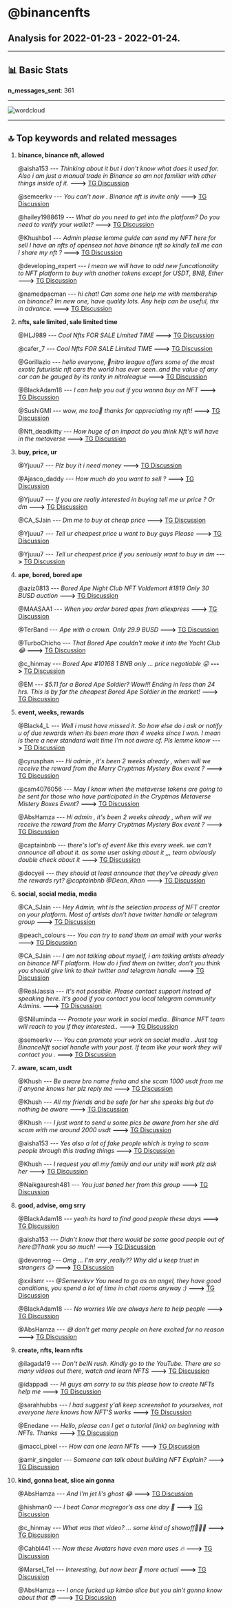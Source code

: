 # **@binancenfts**
 ## Analysis for **2022-01-23** - **2022-01-24**.

---

## 📊 **Basic Stats**

**n_messages_sent**: 361

---
![wordcloud](binancenfts_1Days_wordcloud.png)

---


## 🔝 **Top keywords and related messages**

1. **binance, binance nft, allowed**

    @aisha153 --- *Thinking about it but i don't know what does it used for. Also i am just a manual trade in Binance so am not familiar with other things inside of it.* **--->** [TG Discussion](https://t.me/binancenfts/441647)

    @semeerkv --- *You can’t now . Binance nft is invite only* **--->** [TG Discussion](https://t.me/binancenfts/441771)

    @hailey1988619 --- *What do you need to get into the platform? Do you need to verify your wallet?* **--->** [TG Discussion](https://t.me/binancenfts/440943)

    @Khushbo1 --- *Admin please lemme guide can send my NFT here for sell I have an nfts of opensea not have binance nft so kindly tell me can I share my nft ?* **--->** [TG Discussion](https://t.me/binancenfts/440981)

    @developing_expert --- *I mean we will have to add new funcationality to NFT platform to buy with another tokens except for USDT, BNB, Ether* **--->** [TG Discussion](https://t.me/binancenfts/440949)

    @namedpacman --- *hi chat! Can some one help me with membership on binance?  Im new one, have quality lots.  Any help can be useful, thx in advance.* **--->** [TG Discussion](https://t.me/binancenfts/441439)

2. **nfts, sale limited, sale limited time**

    @HLJ989 --- *Cool Nfts FOR SALE Limited TIME* **--->** [TG Discussion](https://t.me/binancenfts/441798)

    @cafer_7 --- *Cool Nfts FOR SALE Limited TIME* **--->** [TG Discussion](https://t.me/binancenfts/441815)

    @Gorillazio --- *hello everyone, 🚗nitro league offers some of the most exotic futuristic nft cars the world has ever seen..and  the value of any car can be gauged by its rarity in nitroleague* **--->** [TG Discussion](https://t.me/binancenfts/440916)

    @BIackAdam18 --- *I can help you out if you wanna buy an NFT* **--->** [TG Discussion](https://t.me/binancenfts/441649)

    @SushiGMI --- *wow, me too🍣 thanks for appreciating my nft!* **--->** [TG Discussion](https://t.me/binancenfts/441821)

    @Nft_deadkitty --- *How huge of an impact do you think Nft's will have in the metaverse* **--->** [TG Discussion](https://t.me/binancenfts/440576)

3. **buy, price, ur**

    @Yjuuu7 --- *Plz buy it i need money* **--->** [TG Discussion](https://t.me/binancenfts/442250)

    @Ajasco_daddy --- *How much do you want to sell ?* **--->** [TG Discussion](https://t.me/binancenfts/441383)

    @Yjuuu7 --- *If you are really interested in buying tell me ur price ? Or dm* **--->** [TG Discussion](https://t.me/binancenfts/441611)

    @CA_SJain --- *Dm me to buy at cheap price* **--->** [TG Discussion](https://t.me/binancenfts/441902)

    @Yjuuu7 --- *Tell ur cheapest price u want to buy guys Please* **--->** [TG Discussion](https://t.me/binancenfts/442253)

    @Yjuuu7 --- *Tell ur cheapest price if you seriously want to buy in dm* **--->** [TG Discussion](https://t.me/binancenfts/441152)

4. **ape, bored, bored ape**

    @aziz0813 --- *Bored Ape Night Club NFT  Voldemort #1819  Only 30 BUSD auction* **--->** [TG Discussion](https://t.me/binancenfts/442366)

    @MAASAA1 --- *When you order bored apes from aliexpress* **--->** [TG Discussion](https://t.me/binancenfts/440637)

    @TerBand --- *Ape with a crown. Only 29.9 BUSD* **--->** [TG Discussion](https://t.me/binancenfts/440796)

    @TurboChicho --- *That Bored Ape couldn't make it into the Yacht Club 😂* **--->** [TG Discussion](https://t.me/binancenfts/441122)

    @c_hinmay --- *Bored Ape #10168 1 BNB only ... price negotiable 😜* **--->** [TG Discussion](https://t.me/binancenfts/442129)

    @EM --- *$5.11 for a Bored Ape Soldier? Wow!!!   Ending in less than 24 hrs.  This is by far the cheapest Bored Ape Soldier in the market!* **--->** [TG Discussion](https://t.me/binancenfts/441142)

5. **event, weeks, rewards**

    @Black4_L --- *Well i must have missed it. So how else do i ask or notify u of due rewards when its been more than 4 weeks since I won. I mean is there a new standard wait time I’m not aware of. Pls lemme know* **--->** [TG Discussion](https://t.me/binancenfts/440723)

    @cyrusphan --- *Hi admin , it's been 2 weeks already , when will we receive the reward from the Merry Cryptmas Mystery Box event ?* **--->** [TG Discussion](https://t.me/binancenfts/441446)

    @cam4076056 --- *May I know when the metaverse tokens are going to be sent for those who have participated in the Cryptmas Metaverse Mistery Boxes Event?* **--->** [TG Discussion](https://t.me/binancenfts/442178)

    @AbsHamza --- *Hi admin , it's been 2 weeks already , when will we receive the reward from the Merry Cryptmas Mystery Box event ?* **--->** [TG Discussion](https://t.me/binancenfts/441981)

    @captainbnb --- *there's lot's of event like this every week. we can't announce all about it.   as some user asking  about it ,,, team obviously double check about it* **--->** [TG Discussion](https://t.me/binancenfts/442042)

    @docyeii --- *they should at least announce that they've already given the rewards ryt? @captainbnb @Dean_Khan* **--->** [TG Discussion](https://t.me/binancenfts/442040)

6. **social, social media, media**

    @CA_SJain --- *Hey Admin, wht is the selection process of NFT creator on your platform. Most of artists don’t have twitter handle or telegram group* **--->** [TG Discussion](https://t.me/binancenfts/441253)

    @peach_colours --- *You can try to send them an email with your works* **--->** [TG Discussion](https://t.me/binancenfts/441352)

    @CA_SJain --- *I am not talking about myself, i am talking artists already on binance NFT platform. How do i find them on twitter, don’t you think you should give link to their twitter and telegram handle* **--->** [TG Discussion](https://t.me/binancenfts/441276)

    @RealJassia --- *It's not possible. Please contact support instead of speaking here. It's good if you contact you local telegram community Admins.* **--->** [TG Discussion](https://t.me/binancenfts/441537)

    @SNiluminda --- *Promote your work in social media.. Binance NFT team will reach to you if they interested..* **--->** [TG Discussion](https://t.me/binancenfts/440589)

    @semeerkv --- *You can promote your work on social media . Just tag BinanceNft social handle with your post. If team like your work they will contact you .* **--->** [TG Discussion](https://t.me/binancenfts/441806)

7. **aware, scam, usdt**

    @Khush --- *Be aware bro name freha and she scam 1000 usdt from me if anyone knows her plz reply me* **--->** [TG Discussion](https://t.me/binancenfts/442056)

    @Khush --- *All my friends and be safe for her she speaks big but do nothing be aware* **--->** [TG Discussion](https://t.me/binancenfts/441621)

    @Khush --- *I just want to send u some pics be aware from her she did scam with me around 2000 usdt* **--->** [TG Discussion](https://t.me/binancenfts/441616)

    @aisha153 --- *Yes also a lot of fake people which is trying to scam people through this trading things* **--->** [TG Discussion](https://t.me/binancenfts/441671)

    @Khush --- *I request you all my family and our unity will work plz ask her* **--->** [TG Discussion](https://t.me/binancenfts/442066)

    @Naikgauresh481 --- *You just baned her from this group* **--->** [TG Discussion](https://t.me/binancenfts/442130)

8. **good, advise, omg srry**

    @BIackAdam18 --- *yeah its hard to find good people these days* **--->** [TG Discussion](https://t.me/binancenfts/441669)

    @aisha153 --- *Didn't know that there would be some good people out of here😊Thank you so much!* **--->** [TG Discussion](https://t.me/binancenfts/441668)

    @devonrog --- *Omg ... I'm srry ,really?? Why did u keep trust in strangers 😓* **--->** [TG Discussion](https://t.me/binancenfts/441625)

    @xxilsmr --- *@Semeerkvv You need to go as an angel, they have good conditions, you spend a lot of time in chat rooms anyway :)* **--->** [TG Discussion](https://t.me/binancenfts/441756)

    @BIackAdam18 --- *No worries We are always here to help people* **--->** [TG Discussion](https://t.me/binancenfts/441658)

    @AbsHamza --- *😅 don’t get many people on here excited for no reason* **--->** [TG Discussion](https://t.me/binancenfts/442181)

9. **create, nfts, learn nfts**

    @ilagada19 --- *Don't beIN rush. Kindly go to the YouTube. There are so many videos out there, watch and learn NFTS* **--->** [TG Discussion](https://t.me/binancenfts/441656)

    @idappadi --- *Hi guys am sorry to su this please how to create NFTs help me* **--->** [TG Discussion](https://t.me/binancenfts/441550)

    @sarahhubbs --- *I had suggest y'all keep screenshot to yourselves, not everyone here knows how NFT'S works* **--->** [TG Discussion](https://t.me/binancenfts/442109)

    @Enedane --- *Hello, please can I get a tutorial (link) on beginning with NFTs. Thanks* **--->** [TG Discussion](https://t.me/binancenfts/441279)

    @macci_pixel --- *How can one learn  NFTs* **--->** [TG Discussion](https://t.me/binancenfts/440880)

    @amir_singeler --- *Someone can talk about building NFT Explain?* **--->** [TG Discussion](https://t.me/binancenfts/441308)

10. **kind, gonna beat, slice ain gonna**

    @AbsHamza --- *And I’m jet li’s ghost 😂* **--->** [TG Discussion](https://t.me/binancenfts/442225)

    @hishman0 --- *I beat Conor mcgregor’s ass one day 🙂* **--->** [TG Discussion](https://t.me/binancenfts/442231)

    @c_hinmay --- *What was that video? ... some kind of showoff🤣🤣🤣* **--->** [TG Discussion](https://t.me/binancenfts/441968)

    @Cahbl441 --- *Now these Avatars have even more uses 🔥* **--->** [TG Discussion](https://t.me/binancenfts/442349)

    @Marsel_Tel --- *Interesting, but now bear 🐻 more actual* **--->** [TG Discussion](https://t.me/binancenfts/442335)

    @AbsHamza --- *I once fucked up kimbo slice but you ain’t gonna know about that 😎* **--->** [TG Discussion](https://t.me/binancenfts/442252)

